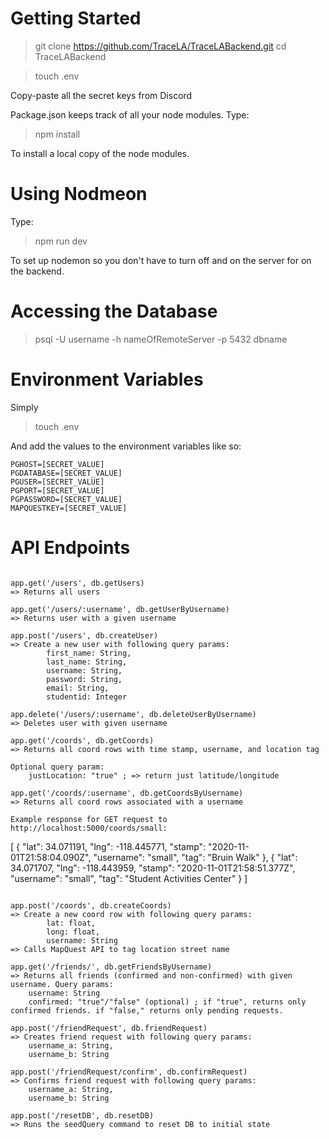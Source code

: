 # Getting Started

> git clone https://github.com/TraceLA/TraceLABackend.git
> cd TraceLABackend

> touch .env

Copy-paste all the secret keys from Discord

Package.json keeps track of all your node modules. Type:
> npm install

To install a local copy of the node modules.

# Using Nodmeon
Type:
> npm run dev

To set up nodemon so you don't have to turn off and on the server for on the backend.


# Accessing the Database

> psql -U username -h nameOfRemoteServer -p 5432 dbname

# Environment Variables

Simply
> touch .env

And add the values to the environment variables like so:
```
PGHOST=[SECRET_VALUE]
PGDATABASE=[SECRET_VALUE]
PGUSER=[SECRET_VALUE]
PGPORT=[SECRET_VALUE]
PGPASSWORD=[SECRET_VALUE]
MAPQUESTKEY=[SECRET_VALUE]
```

# API Endpoints

```

app.get('/users', db.getUsers)
=> Returns all users

app.get('/users/:username', db.getUserByUsername)
=> Returns user with a given username

app.post('/users', db.createUser)
=> Create a new user with following query params:
        first_name: String,
        last_name: String,
        username: String,
        password: String,
        email: String,
        studentid: Integer

app.delete('/users/:username', db.deleteUserByUsername)
=> Deletes user with given username

app.get('/coords', db.getCoords)
=> Returns all coord rows with time stamp, username, and location tag

Optional query param:
    justLocation: "true" ; => return just latitude/longitude

app.get('/coords/:username', db.getCoordsByUsername)
=> Returns all coord rows associated with a username

Example response for GET request to http://localhost:5000/coords/small:
```
[
    {
        "lat": 34.071191,
        "lng": -118.445771,
        "stamp": "2020-11-01T21:58:04.090Z",
        "username": "small",
        "tag": "Bruin Walk"
    },
    {
        "lat": 34.071707,
        "lng": -118.443959,
        "stamp": "2020-11-01T21:58:51.377Z",
        "username": "small",
        "tag": "Student Activities Center"
    }
]
```

app.post('/coords', db.createCoords)
=> Create a new coord row with following query params:
        lat: float,
        long: float,
        username: String
=> Calls MapQuest API to tag location street name

app.get('/friends/', db.getFriendsByUsername)
=> Returns all friends (confirmed and non-confirmed) with given username. Query params:
    username: String
    confirmed: "true"/"false" (optional) ; if "true", returns only confirmed friends. if "false," returns only pending requests.

app.post('/friendRequest', db.friendRequest)
=> Creates friend request with following query params:
    username_a: String,
    username_b: String

app.post('/friendRequest/confirm', db.confirmRequest)
=> Confirms friend request with following query params:
    username_a: String,
    username_b: String

app.post('/resetDB', db.resetDB)
=> Runs the seedQuery command to reset DB to initial state